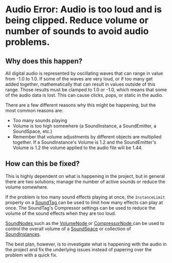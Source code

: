 
 # Audio Error: Audio is too loud and is being clipped. Reduce volume or number of sounds to avoid audio problems.


 ## Why does this happen?

All digital audio is represented by oscillating waves that can range in value from -1.0 to 1.0. If some of the waves are very loud, or if too many get added together, mathematically that can result in values outside of this range. Those results must be clamped to 1.0 or -1.0, which means that some of the audio data is lost. This can cause clicks, pops, or static in the audio. 

There are a few different reasons why this might be happening, but the most common reasons are:
- Too many sounds playing
- Volume is too high somewhere (a SoundInstance, a SoundEmitter, a SoundSpace, etc.)
 - Remember that volume adjustments by different objects are multiplied together. If a SoundInstance's Volume is 1.2 and the SoundEmitter's Volume is 1.2 the volume applied to the audio file will be 1.44.

 ## How can this be fixed?

This is highly dependent on what is happening in the project, but in general there are two solutions; manage the number of active sounds or reduce the volume somewhere. 

If the problem is too many sound effects playing at once, the `InstanceLimit` property on a [SoundTag  ](https://github.com/ZilchEngine/ZilchDocs/blob/master/zero_editor_documentation/zeromanual/audio/soundtag.markdown) can be used to limit how many effects can play at once. The SoundTag's Compressor settings can be used to reduce the volume of the sound effects when they are too loud.

[SoundNodes ](https://github.com/ZilchEngine/ZilchDocs/blob/master/zero_editor_documentation/zeromanual/audio/soundnode.markdown) such as the [VolumeNode ](https://github.com/ZilchEngine/ZilchDocs/blob/master/zero_editor_documentation/zeromanual/audio/soundnode/volumenode.markdown) or [CompressorNode ](https://github.com/ZilchEngine/ZilchDocs/blob/master/zero_editor_documentation/zeromanual/audio/soundnode/compressornode.markdown) can be used to control the overall volume of a [SoundSpace](https://github.com/ZilchEngine/ZilchDocs/blob/master/zero_editor_documentation/zeromanual/audio/soundspace.markdown) or collection of [SoundInstances](https://github.com/ZilchEngine/ZilchDocs/blob/master/zero_editor_documentation/zeromanual/audio/soundinstance.markdown).

The best plan, however, is to investigate what is happening with the audio in the project and fix the underlying issues instead of papering over the problem with a quick fix. 

 